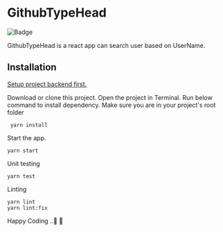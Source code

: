 # GithubTypeHead

![Badge](https://img.shields.io/badge/React-GithubTypeHead-blue)

GithubTypeHead is a react app can search user based on UserName.

## Installation

[Setup project backend first.](https://github.com/JaydeepJikadra/github-type-head.git)

Download or clone this project. Open the project in Terminal. Run below command to install dependency. Make sure you are in your project's root folder

```
 yarn install
```

Start the app.
```
yarn start
```

Unit testing
```
yarn test
```

Linting
```
yarn lint
yarn lint:fix
```

Happy Coding ..🎃 🥳
